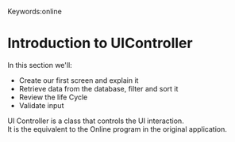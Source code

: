 ﻿Keywords:online 

# Introduction to UIController

In this section we'll:
* Create our first screen and explain it
* Retrieve data from the database, filter and sort it
* Review the life Cycle 
* Validate input

UI Controller is a class that controls the UI interaction.  
It is the equivalent to the Online program in the original application.

